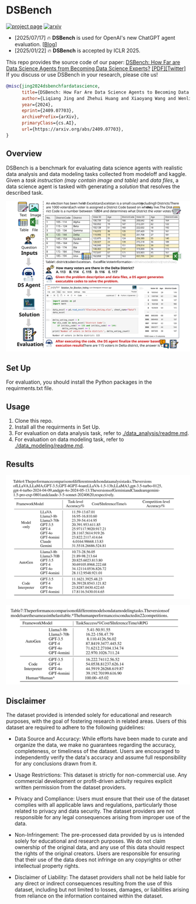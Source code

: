 # DSBench
[![project page](https://img.shields.io/badge/Homepage-DSBench-blue)](https://liqiangjing.github.io/dsbench.github.io/)
[![arxiv](https://img.shields.io/badge/arXiv-2409.07703-b31b1b.svg)](https://arxiv.org/abs/2409.07703)

- [2025/07/17] 🔥 **DSBench** is used for OpenAI's new ChatGPT agent evaluation. [[Blog](https://openai.com/index/introducing-chatgpt-agent/)]
- [2025/01/22] 🔥 **DSBench** is accepted by ICLR 2025.



This repo provides the source code of our paper: [DSBench: How Far are Data Science Agents from Becoming Data Science Experts?](https://arxiv.org/abs/2409.07703)
[[PDF]](https://arxiv.org/pdf/2409.07703)[[Twitter]](https://twitter.com/wyu_nd/status/1835469391426973898) If you discuss or use DSBench in your research, please cite us!
```bibtex
@misc{jing2024dsbenchfardatascience,
      title={DSBench: How Far Are Data Science Agents to Becoming Data Science Experts?}, 
      author={Liqiang Jing and Zhehui Huang and Xiaoyang Wang and Wenlin Yao and Wenhao Yu and Kaixin Ma and Hongming Zhang and Xinya Du and Dong Yu},
      year={2024},
      eprint={2409.07703},
      archivePrefix={arXiv},
      primaryClass={cs.AI},
      url={https://arxiv.org/abs/2409.07703}, 
}
```

## Overview
DSBench is a benchmark for evaluating data science agents with 
realistic data analysis and data modeling tasks collected from 
modeloff and kaggle. 
Given a *task instruction (may contain image and table)* and
*data files*, a data science agent is tasked with generating 
a *solution* that resolves the described task.

<p align="center">
<img src="figures/overview.svg">
</p>

## Set Up
For evaluation, you should install the Python packages in the requirments.txt file.

## Usage

1. Clone this repo.
2. Install all the requirments in Set Up.
3. For evaluation on data analysis task, refer to [./data_analysis/readme.md](https://github.com/LiqiangJing/DSBench/blob/main/data_analysis/readme.md).
4. For evaluation on data modeling task, refer to [./data_modeling/readme.md](https://github.com/LiqiangJing/DSBench/blob/main/data_modeling/readme.md).

## Results

<p align="center">
<img src="figures/result1.svg">
</p>

<p align="center">
<img src="figures/result2.svg" width="600">
</p>

##  Disclaimer
The dataset provided is intended solely for educational and research purposes, with the goal of fostering research in related areas. Users of this dataset are required to adhere to the following guidelines:

- Data Source and Accuracy: While efforts have been made to curate and organize the data, we make no guarantees regarding the accuracy, completeness, or timeliness of the dataset. Users are encouraged to independently verify the data's accuracy and assume full responsibility for any conclusions drawn from it.

- Usage Restrictions: This dataset is strictly for non-commercial use. Any commercial development or profit-driven activity requires explicit written permission from the dataset providers.

- Privacy and Compliance: Users must ensure that their use of the dataset complies with all applicable laws and regulations, particularly those related to privacy and data security. The dataset providers are not responsible for any legal consequences arising from improper use of the data.

- Non-Infringement: The pre-processed data provided by us is intended solely for educational and research purposes. We do not claim ownership of the original data, and any use of this data should respect the rights of the original creators. Users are responsible for ensuring that their use of the data does not infringe on any copyrights or other intellectual property rights.

- Disclaimer of Liability: The dataset providers shall not be held liable for any direct or indirect consequences resulting from the use of this dataset, including but not limited to losses, damages, or liabilities arising from reliance on the information contained within the dataset.





